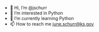 - 👋 Hi, I’m @jschurr
- 👀 I’m interested in Python
- 🌱 I’m currently learning Python
- 📫 How to reach me june.schurr@ks.gov

<!---
jschurr/jschurr is a ✨ special ✨ repository because its `README.md` (this file) appears on your GitHub profile.
You can click the Preview link to take a look at your changes.
--->
